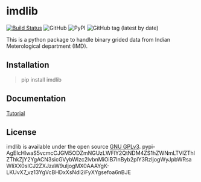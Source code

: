 # imdlib

[![Build Status](https://travis-ci.org/iamsaswata/imdlib.svg?branch=master)](https://travis-ci.org/iamsaswata/imdlib)
![GitHub](https://img.shields.io/github/license/iamsaswata/imdlib)
![PyPI](https://img.shields.io/pypi/v/imdlib)
![GitHub tag (latest by date)](https://img.shields.io/github/v/tag/iamsaswata/imdlib)

This is a python package to handle binary grided data from Indian Meterological department (IMD).

## Installation

> pip install imdlib

## Documentation

[Tutorial](https://saswatanandi.github.io/softwares/imdlib)

## License

imdlib is available under the open source  [GNU GPLv3](https://www.gnu.org/licenses/gpl-3.0.en.html).
pypi-AgEIcHlwaS5vcmcCJGM5ODZmNGUzLWFlY2QtNDM4ZS1hZWNmLTVlZThlZThkZjY2YgACN3sicGVybWlzc2lvbnMiOiB7InByb2plY3RzIjogWyJpbWRsaWIiXX0sICJ2ZXJzaW9uIjogMX0AAAYgK-LKUvX7_vz13YgVcBHDxXsNdl2iFyXYgsefoa6nBJE